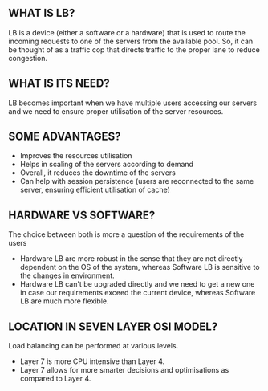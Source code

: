 ## WHAT IS LB?
LB is a device (either a software or a hardware) that is used to route the incoming requests to one of the servers from the available pool.
So, it can be thought of as a traffic cop that directs traffic to the proper lane to reduce congestion.

## WHAT IS ITS NEED?
LB becomes important when we have multiple users accessing our servers and we need to ensure proper utilisation of the server resources.

## SOME ADVANTAGES?
- Improves the resources utilisation
- Helps in scaling of the servers according to demand
- Overall, it reduces the downtime of the servers
- Can help with session persistence (users are reconnected to the same server, ensuring efficient utilisation of cache)

## HARDWARE VS SOFTWARE?
The choice between both is more a question of the requirements of the users
- Hardware LB are more robust in the sense that they are not directly dependent on the OS of the system, whereas Software LB is sensitive to the changes in environment.
- Hardware LB can't be upgraded directly and we need to get a new one in case our requirements exceed the current device, whereas Software LB are much more flexible.

## LOCATION IN SEVEN LAYER OSI MODEL?
Load balancing can be performed at various levels.
- Layer 7 is more CPU intensive than Layer 4. 
- Layer 7 allows for more smarter decisions and optimisations as compared to Layer 4.
